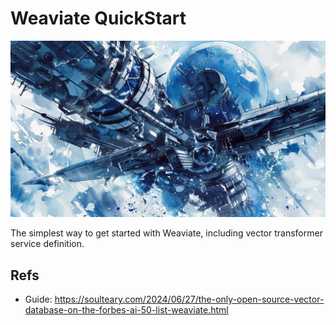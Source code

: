 # Weaviate QuickStart

![](.github/preview.jpg)

The simplest way to get started with Weaviate, including vector  transformer service definition.

## Refs

- Guide: https://soulteary.com/2024/06/27/the-only-open-source-vector-database-on-the-forbes-ai-50-list-weaviate.html
